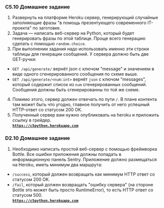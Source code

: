 ### C5.10 Домашнее задание ###
1. Развернуть на платформе Heroku сервер, генерирующий случайные заполняющие
фразы "в помощь презентующего современного IT-проекта" по заготовке.    
2. Задача — написать веб-сервер на Python, который будет генерировать фразы по
этой таблице. Проще всего генерацию сделать с помощью `random.choice`.    
3. При выполнении задания надо использовать именно эти строки таблицы для
генерации сообщений. У сервера должно быть две GET-ручки:    
- `GET /api/generate/` вернёт json с ключом "message" и значением в виде одного
сгенерированного сообщения по схеме выше.    
- `GET /api/generate/<num:int>` вернёт `json` с ключом "messages", который содержит
список из `num` сгенерированных сообщений. Сообщения должны быть сгенерированны
по той же схеме.    
4. Помимо этого, сервер должен отвечать по пути `/`. В плане контента там может
быть что угодно, главное получить от него успешный HTTP-ответ со статусом 200 OK.    
5. Полученный сервер вам нужно опубликовать на heroku и приложить ссылку в грейдер.    
[**`https://c5python.herokuapp.com`**](https://c5python.herokuapp.com)    
### D2.10 Домашнее задание ###
1. Необходимо написать простой веб-сервер с помощью фреймворка Bottle. Все
ошибки приложения должны попадать в информационную панель Sentry. Приложение
должно размещаться на Heroku, иметь минимум два маршрута:    
- `/success`, который должен возвращать как минимум HTTP ответ со статусом 200 OK.    
- `/fail`, который должен возвращать "ошибку сервера" (на стороне Bottle это
может быть просто RuntimeError), то есть HTTP ответ со статусом 500.    
[**`https://c5python.herokuapp.com`**](https://c5python.herokuapp.com)    
